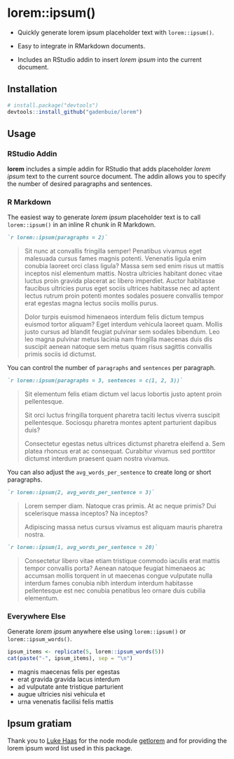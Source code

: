 
<!-- README.md is generated from README.Rmd. Please edit that file -->

# lorem::ipsum()

<!-- badges: start -->

<!-- badges: end -->

  - Quickly generate lorem ipsum placeholder text with `lorem::ipsum()`.

  - Easy to integrate in RMarkdown documents.

  - Includes an RStudio addin to insert *lorem ipsum* into the current
    document.

## Installation

``` r
# install.package("devtools")
devtools::install_github("gadenbuie/lorem")
```

## Usage

### RStudio Addin

**lorem** includes a simple addin for RStudio that adds placeholder
*lorem ipsum* text to the current source document. The addin allows you
to specify the number of desired paragraphs and sentences.

### R Markdown

The easiest way to generate *lorem ipsum* placeholder text is to call
`lorem::ipsum()` in an inline R chunk in R Markdown.

``` markdown
`r lorem::ipsum(paragraphs = 2)`
```

> Sit nunc at convallis fringilla semper\! Penatibus vivamus eget
> malesuada cursus fames magnis potenti. Venenatis ligula enim conubia
> laoreet orci class ligula? Massa sem sed enim risus ut mattis inceptos
> nisl elementum mattis. Nostra ultricies habitant donec vitae luctus
> proin gravida placerat ac libero imperdiet. Auctor habitasse faucibus
> ultricies purus eget sociis ultrices habitasse nec ad aptent lectus
> rutrum proin potenti montes sodales posuere convallis tempor erat
> egestas magna lectus sociis mollis purus.
> 
> Dolor turpis euismod himenaeos interdum felis dictum tempus euismod
> tortor aliquam? Eget interdum vehicula laoreet quam. Mollis justo
> cursus ad blandit feugiat pulvinar sem sodales bibendum. Leo leo magna
> pulvinar metus lacinia nam fringilla maecenas duis dis suscipit aenean
> natoque sem metus quam risus sagittis convallis primis sociis id
> dictumst.

You can control the number of `paragraphs` and `sentences` per
paragraph.

``` markdown
`r lorem::ipsum(paragraphs = 3, sentences = c(1, 2, 3))`
```

> Sit elementum felis etiam dictum vel lacus lobortis justo aptent proin
> pellentesque.
> 
> Sit orci luctus fringilla torquent pharetra taciti lectus viverra
> suscipit pellentesque. Sociosqu pharetra montes aptent parturient
> dapibus duis?
> 
> Consectetur egestas netus ultrices dictumst pharetra eleifend a. Sem
> platea rhoncus erat ac consequat. Curabitur vivamus sed porttitor
> dictumst interdum praesent quam nostra vivamus.

You can also adjust the `avg_words_per_sentence` to create long or short
paragraphs.

``` markdown
`r lorem::ipsum(2, avg_words_per_sentence = 3)`
```

> Lorem semper diam. Natoque cras primis. At ac neque primis? Dui
> scelerisque massa inceptos? Na inceptos?
> 
> Adipiscing massa netus cursus vivamus est aliquam mauris pharetra
> nostra.

``` markdown
`r lorem::ipsum(1, avg_words_per_sentence = 20)`
```

> Consectetur libero vitae etiam tristique commodo iaculis erat mattis
> tempor convallis porta? Aenean natoque feugiat himenaeos ac accumsan
> mollis torquent in ut maecenas congue vulputate nulla interdum fames
> conubia nibh interdum interdum habitasse pellentesque est nec conubia
> penatibus leo ornare duis cubilia elementum.

### Everywhere Else

Generate *lorem ipsum* anywhere else using `lorem::ipsum()` or
`lorem::ipsum_words()`.

``` r
ipsum_items <- replicate(5, lorem::ipsum_words(5))
cat(paste("-", ipsum_items), sep = "\n")
```

  - magnis maecenas felis per egestas
  - erat gravida gravida lacus interdum
  - ad vulputate ante tristique parturient
  - augue ultricies nisi vehicula et
  - urna venenatis facilisi felis mattis

## Ipsum gratiam

Thank you to [Luke Haas](https://getlorem.com) for the node module
[getlorem](https://github.com/lukehaas/getlorem) and for providing the
lorem ipsum word list used in this package.
